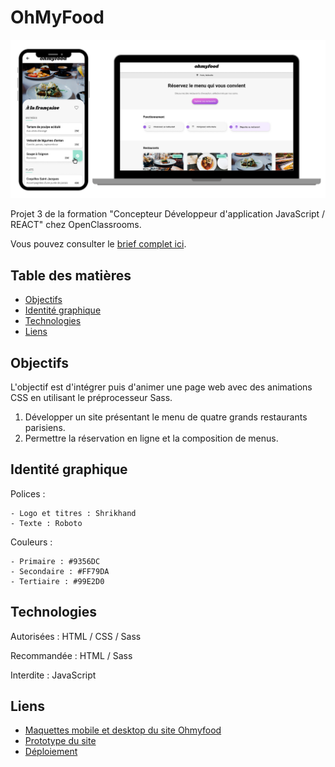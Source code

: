 # OhMyFood

![Capture d'écran du site](./assets/images/screen_ohmyfood.png)

Projet 3 de la formation "Concepteur Développeur d'application JavaScript / REACT" chez OpenClassrooms.

Vous pouvez consulter le [brief complet ici](https://course.oc-static.com/projects/D%C3%A9veloppeur+Web/IW_P4+Animations+CSS+Ohmyfood/Brief+cr%C3%A9atif+site+Ohmyfood.pdf).

## Table des matières

- [Objectifs](#objectifs)
- [Identité graphique](#identite-graphique)
- [Technologies](#technologies)
- [Liens](#liens)

## Objectifs

L'objectif est d'intégrer puis d'animer une page web avec des animations CSS en utilisant le préprocesseur Sass.

1. Développer un site présentant le menu de quatre grands restaurants parisiens.
2. Permettre la réservation en ligne et la composition de menus.

## Identité graphique<a id="identite-graphique"></a>

Polices :

    - Logo et titres : Shrikhand
    - Texte : Roboto

Couleurs :

    - Primaire : #9356DC
    - Secondaire : #FF79DA
    - Tertiaire : #99E2D0

## Technologies

Autorisées : HTML / CSS / Sass

Recommandée : HTML / Sass

Interdite : JavaScript

## Liens

- [Maquettes mobile et desktop du site Ohmyfood](<https://www.figma.com/design/t4449fzDnwGYmzuwQdu87V/Maquettes-Ohmyfood-(mobile-et-desktop)?node-id=25368-697&t=6X5zRyKw8yVRBuYX-0>)
- [Prototype du site](<https://www.figma.com/proto/t4449fzDnwGYmzuwQdu87V/Maquettes-Ohmyfood-(mobile-et-desktop)?node-id=25368-591&scaling=scale-down&page-id=0%3A1&starting-point-node-id=25368%3A591&show-proto-sidebar=1>)
- [Déploiement](https://gregmelo.github.io/Ohmyfood_p3_OCR/)

